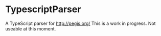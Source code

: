 # TypescriptParser
A TypeScript parser for http://pegjs.org/
This is a work in progress. Not useable at this moment.
